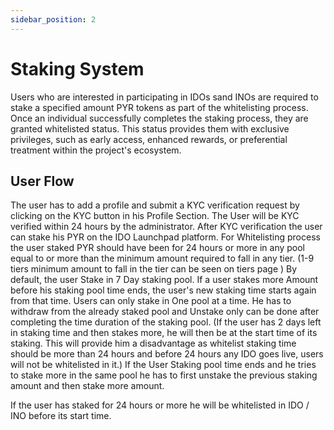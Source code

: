 ```yaml
---
sidebar_position: 2
---
```


# Staking System

Users who are interested in participating in IDOs sand INOs are required to stake a specified amount PYR tokens as part of the whitelisting process.
Once an individual successfully completes the staking process, they are granted whitelisted status. This status provides them with exclusive privileges, such as early access, enhanced rewards, or preferential treatment within the project's ecosystem.

## User Flow

The user has to add a profile and submit a KYC verification request by clicking on the KYC button in his Profile Section. The User will be KYC verified within 24 hours by the administrator.
After KYC verification the user can stake his PYR on the IDO Launchpad platform.
For Whitelisting process the user staked PYR should have been for 24 hours or more in any pool equal to or more than the minimum amount required to fall in any tier. (1-9 tiers minimum amount to fall in the tier can be seen on tiers page )
By default, the user Stake in 7 Day staking pool. If a user stakes more Amount before his staking pool time ends, the user's new staking time starts again from that time.
Users can only stake in One pool at a time. He has to withdraw from the already staked pool and Unstake only can be done after completing the time duration of the staking pool. (If the user has 2 days left in staking time and then stakes more, he will then be at the start time of its staking. This will provide him a disadvantage as whitelist staking time should be more than 24 hours and before 24 hours any IDO goes live, users will not be whitelisted in it.)
If the User Staking pool time ends and he tries to stake more in the same pool he has to first unstake the previous staking amount and then stake more amount.

If the user has staked for 24 hours or more he will be whitelisted in IDO / INO before its start time.

